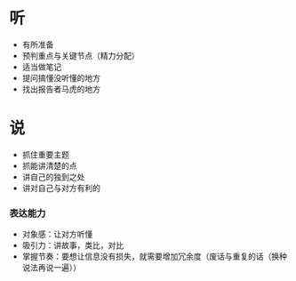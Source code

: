 # 听

* 有所准备
* 预判重点与关键节点（精力分配）
* 适当做笔记
* 提问搞懂没听懂的地方
* 找出报告者马虎的地方

# 说

* 抓住重要主题
* 抓能讲清楚的点
* 讲自己的独到之处
* 讲对自己与对方有利的

### 表达能力

* 对象感：让对方听懂
* 吸引力：讲故事，类比，对比
* 掌握节奏：要想让信息没有损失，就需要增加冗余度（废话与重复的话（换种说法再说一遍））